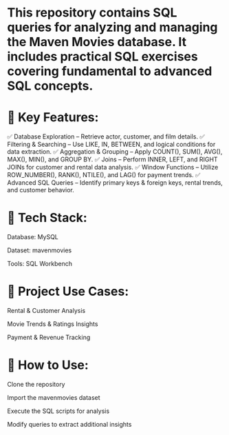 # This repository contains SQL queries for analyzing and managing the Maven Movies database. It includes practical SQL exercises covering fundamental to advanced SQL concepts.

# 📌 Key Features:
✅ Database Exploration – Retrieve actor, customer, and film details.
✅ Filtering & Searching – Use LIKE, IN, BETWEEN, and logical conditions for data extraction.
✅ Aggregation & Grouping – Apply COUNT(), SUM(), AVG(), MAX(), MIN(), and GROUP BY.
✅ Joins – Perform INNER, LEFT, and RIGHT JOINs for customer and rental data analysis.
✅ Window Functions – Utilize ROW_NUMBER(), RANK(), NTILE(), and LAG() for payment trends.
✅ Advanced SQL Queries – Identify primary keys & foreign keys, rental trends, and customer behavior.

# 📌 Tech Stack:

Database: MySQL

Dataset: mavenmovies

Tools: SQL Workbench

# 📌 Project Use Cases:

Rental & Customer Analysis

Movie Trends & Ratings Insights

Payment & Revenue Tracking

# 🚀 How to Use:

Clone the repository

Import the mavenmovies dataset

Execute the SQL scripts for analysis

Modify queries to extract additional insights
